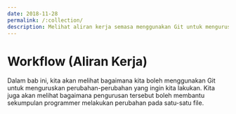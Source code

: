 ```yaml
---
date: 2018-11-28
permalink: /:collection/
description: Melihat aliran kerja semasa menggunakan Git untuk menguruskan perubahan file.
---
```


# Workflow (Aliran Kerja)

Dalam bab ini, kita akan melihat bagaimana kita boleh menggunakan Git untuk
menguruskan perubahan-perubahan yang ingin kita lakukan. Kita juga akan melihat
bagaimana pengurusan tersebut boleh membantu sekumpulan programmer melakukan
perubahan pada satu-satu file.
